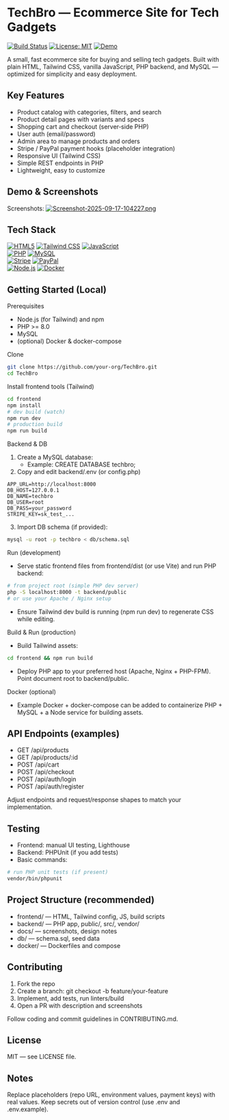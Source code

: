 # TechBro — Ecommerce Site for Tech Gadgets

[![Build Status](https://img.shields.io/badge/build-passing-brightgreen)](#) [![License: MIT](https://img.shields.io/badge/license-MIT-blue.svg)](#) [![Demo](https://img.shields.io/badge/demo-live-blueviolet)](#)

A small, fast ecommerce site for buying and selling tech gadgets. Built with plain HTML, Tailwind CSS, vanilla JavaScript, PHP backend, and MySQL — optimized for simplicity and easy deployment.

## Key Features
- Product catalog with categories, filters, and search
- Product detail pages with variants and specs
- Shopping cart and checkout (server‑side PHP)
- User auth (email/password)
- Admin area to manage products and orders
- Stripe / PayPal payment hooks (placeholder integration)
- Responsive UI (Tailwind CSS)
- Simple REST endpoints in PHP
- Lightweight, easy to customize

## Demo & Screenshots
Screenshots: [![Screenshot-2025-09-17-104227.png](https://i.postimg.cc/7hzTLmDp/Screenshot-2025-09-17-104227.png)](https://postimg.cc/YLpSnNv3)

## Tech Stack
[![HTML5](https://img.shields.io/badge/HTML5-E34F26?style=flat&logo=html5&logoColor=white)](https://developer.mozilla.org/en-US/docs/Web/HTML) [![Tailwind CSS](https://img.shields.io/badge/Tailwind_CSS-06B6D4?style=flat&logo=tailwindcss&logoColor=white)](https://tailwindcss.com) [![JavaScript](https://img.shields.io/badge/JavaScript-F7DF1E?style=flat&logo=javascript&logoColor=black)](https://developer.mozilla.org/en-US/docs/Web/JavaScript)  
[![PHP](https://img.shields.io/badge/PHP-777BB4?style=flat&logo=php&logoColor=white)](https://www.php.net) [![MySQL](https://img.shields.io/badge/MySQL-4479A1?style=flat&logo=mysql&logoColor=white)](https://www.mysql.com)  
[![Stripe](https://img.shields.io/badge/Stripe-635bff?style=flat&logo=stripe&logoColor=white)](https://stripe.com) [![PayPal](https://img.shields.io/badge/PayPal-003087?style=flat&logo=paypal&logoColor=white)](https://www.paypal.com)  
[![Node.js](https://img.shields.io/badge/Node.js-339933?style=flat&logo=nodedotjs&logoColor=white)](https://nodejs.org) [![Docker](https://img.shields.io/badge/Docker-2496ED?style=flat&logo=docker&logoColor=white)](https://www.docker.com)

## Getting Started (Local)

Prerequisites
- Node.js (for Tailwind) and npm
- PHP >= 8.0
- MySQL
- (optional) Docker & docker-compose

Clone
```bash
git clone https://github.com/your-org/TechBro.git
cd TechBro
```

Install frontend tools (Tailwind)
```bash
cd frontend
npm install
# dev build (watch)
npm run dev
# production build
npm run build
```

Backend & DB
1. Create a MySQL database:
    - Example: CREATE DATABASE techbro;
2. Copy and edit backend/.env (or config.php)
```
APP_URL=http://localhost:8000
DB_HOST=127.0.0.1
DB_NAME=techbro
DB_USER=root
DB_PASS=your_password
STRIPE_KEY=sk_test_...
```
3. Import DB schema (if provided):
```bash
mysql -u root -p techbro < db/schema.sql
```

Run (development)
- Serve static frontend files from frontend/dist (or use Vite) and run PHP backend:
```bash
# from project root (simple PHP dev server)
php -S localhost:8000 -t backend/public
# or use your Apache / Nginx setup
```
- Ensure Tailwind dev build is running (npm run dev) to regenerate CSS while editing.

Build & Run (production)
- Build Tailwind assets:
```bash
cd frontend && npm run build
```
- Deploy PHP app to your preferred host (Apache, Nginx + PHP-FPM). Point document root to backend/public.

Docker (optional)
- Example Docker + docker-compose can be added to containerize PHP + MySQL + a Node service for building assets.

## API Endpoints (examples)
- GET /api/products
- GET /api/products/:id
- POST /api/cart
- POST /api/checkout
- POST /api/auth/login
- POST /api/auth/register

Adjust endpoints and request/response shapes to match your implementation.

## Testing
- Frontend: manual UI testing, Lighthouse
- Backend: PHPUnit (if you add tests)
- Basic commands:
```bash
# run PHP unit tests (if present)
vendor/bin/phpunit
```

## Project Structure (recommended)
- frontend/ — HTML, Tailwind config, JS, build scripts
- backend/ — PHP app, public/, src/, vendor/
- docs/ — screenshots, design notes
- db/ — schema.sql, seed data
- docker/ — Dockerfiles and compose

## Contributing
1. Fork the repo
2. Create a branch: git checkout -b feature/your-feature
3. Implement, add tests, run linters/build
4. Open a PR with description and screenshots

Follow coding and commit guidelines in CONTRIBUTING.md.

## License
MIT — see LICENSE file.

## Notes
Replace placeholders (repo URL, environment values, payment keys) with real values. Keep secrets out of version control (use .env and .env.example).
